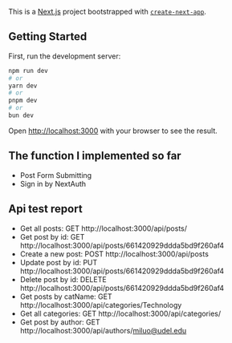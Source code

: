 This is a [Next.js](https://nextjs.org/) project bootstrapped with [`create-next-app`](https://github.com/vercel/next.js/tree/canary/packages/create-next-app).

## Getting Started

First, run the development server:

```bash
npm run dev
# or
yarn dev
# or
pnpm dev
# or
bun dev
```

Open [http://localhost:3000](http://localhost:3000) with your browser to see the result.

## The function I implemented so far
- Post Form Submitting
- Sign in by NextAuth

## Api test report
- Get all posts: GET  http://localhost:3000/api/posts/
- Get post by id: GET http://localhost:3000/api/posts/661420929ddda5bd9f260af4
- Create a new post: POST http://localhost:3000/api/posts
- Update post by id: PUT http://localhost:3000/api/posts/661420929ddda5bd9f260af4
- Delete post by id: DELETE http://localhost:3000/api/posts/661420929ddda5bd9f260af4
- Get posts by catName: GET http://localhost:3000/api/categories/Technology
- Get all categories: GET http://localhost:3000/api/categories/
- Get post by author: GET http://localhost:3000/api/authors/miluo@udel.edu